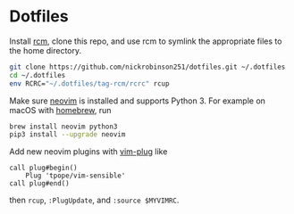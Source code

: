 # Dotfiles

Install [rcm](https://github.com/thoughtbot/rcm), clone this repo, and use rcm to
symlink the appropriate files to the home directory.

```sh
git clone https://github.com/nickrobinson251/dotfiles.git ~/.dotfiles
cd ~/.dotfiles
env RCRC="~/.dotfiles/tag-rcm/rcrc" rcup

```

Make sure [neovim](https://neovim.io/) is installed and supports Python 3.
For example on macOS with [homebrew](https://brew.sh/), run

```sh
brew install neovim python3
pip3 install --upgrade neovim
```

Add new neovim plugins with [vim-plug](https://github.com/junegunn/vim-plug) like
```vim
call plug#begin()
    Plug 'tpope/vim-sensible'
call plug#end()
```
then `rcup`, `:PlugUpdate`, and `:source $MYVIMRC`.

